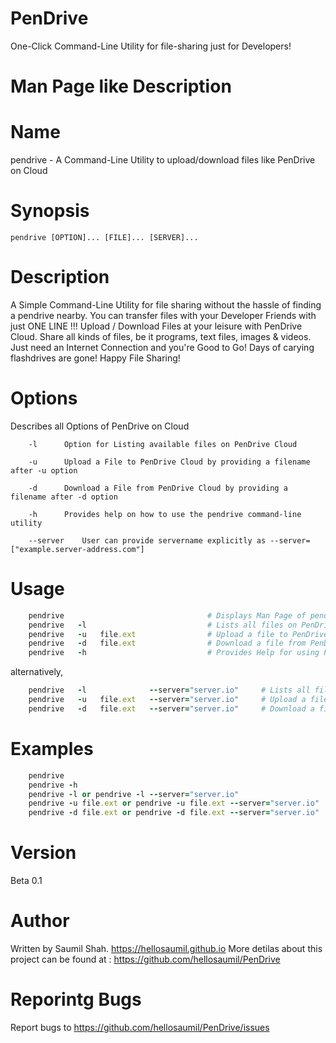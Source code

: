 # PenDrive
One-Click Command-Line Utility for file-sharing just for Developers!

# Man Page like Description

# Name
pendrive - A Command-Line Utility to upload/download files like PenDrive on Cloud

# Synopsis
	pendrive [OPTION]... [FILE]... [SERVER]...

# Description
A Simple Command-Line Utility for file sharing without the hassle of finding a pendrive nearby.
	You can transfer files with your Developer Friends with just ONE LINE !!!
	Upload / Download Files at your leisure with PenDrive Cloud. Share all kinds of files, be it programs, text files, images & videos.
	Just need an Internet Connection and you're Good to Go!
	Days of carying flashdrives are gone!
	Happy File Sharing!

# Options
Describes all Options of PenDrive on Cloud

		-l		Option for Listing available files on PenDrive Cloud

		-u		Upload a File to PenDrive Cloud by providing a filename after -u option

		-d		Download a File from PenDrive Cloud by providing a filename after -d option

		-h		Provides help on how to use the pendrive command-line utility
		
		--server	User can provide servername explicitly as --server=["example.server-address.com"]		

# Usage
```ruby
	pendrive                				# Displays Man Page of pendrive
	pendrive   -l           				# Lists all files on PenDrive Cloud
	pendrive   -u   file.ext				# Upload a file to PenDrive Cloud
	pendrive   -d   file.ext				# Download a file from PenDrive Cloud
	pendrive   -h           				# Provides Help for using PenDrive Cloud
```
alternatively,
```ruby
	pendrive   -l              --server="server.io"		# Lists all files on user-specified PenDrive Cloud Server
	pendrive   -u   file.ext   --server="server.io"		# Upload a file to user-specified PenDrive Cloud Server
	pendrive   -d   file.ext   --server="server.io"		# Download a file from user-specified PenDrive Cloud Server
```	
# Examples
``` ruby
	pendrive
	pendrive -h	
	pendrive -l or pendrive -l --server="server.io" 
	pendrive -u file.ext or pendrive -u file.ext --server="server.io" 
	pendrive -d file.ext or pendrive -d file.ext --server="server.io" 
```

# Version
Beta 0.1

# Author
Written by Saumil Shah. https://hellosaumil.github.io
More detilas about this project can be found at : https://github.com/hellosaumil/PenDrive

# Reporintg Bugs
Report bugs to https://github.com/hellosaumil/PenDrive/issues
